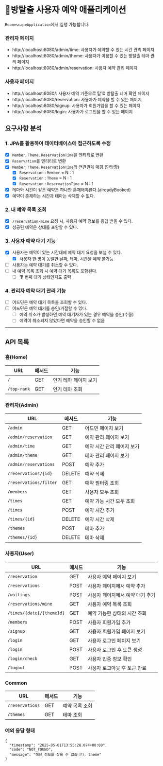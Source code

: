 # 🚪방탈출 사용자 예약 애플리케이션

`RoomescapeApplication`에서 실행 가능합니다.

### 관리자 페이지

* http://localhost:8080/admin/time: 사용자가 예약할 수 있는 시간 관리 페이지
* http://localhost:8080/admin/theme: 사용자가 이용할 수 있는 방탈출 테마 관리 페이지
* http://localhost:8080/admin/reservation: 사용자 예약 관리 페이지

### 사용자 페이지

* http://localhost:8080/: 사용자 예약 기준으로 탑10 방탈출 테마 확인 페이지
* http://localhost:8080/reservation: 사용자가 예약을 할 수 있는 페이지
* http://localhost:8080/signup: 사용자가 회원가입을 할 수 있는 페이지
* http://localhost:8080/login: 사용자가 로그인을 할 수 있는 페이지

## 요구사항 분석

### 1. JPA를 활용하여 데이터베이스에 접근하도록 수정

- [x] `Member`, `Theme`, `ReservationTime`을 엔티티로 변환
- [x] `Reservation`를 엔티티로 변환
- [x] `Member`, `Theme`, `ReservationTime`와 연관관계 매핑 (단방향)
    - [x] `Reservation` : `Member` = N : 1
    - [x] `Reservation` : `Theme` = N : 1
    - [x] `Reservation` : `ReservationTime` = N : 1
- [x] 테마와 시간이 같은 예약은 하나만 존재해야한다.(alreadyBooked)
- [x] 예약이 존재하는 시간과 테마는 삭제할 수 없다.

### 2. 내 예약 목록 조회

- [x] `/reservation-mine` 요청 시, 사용자 예약 정보를 응답 받을 수 있다.
- [x] 성공된 예약은 상태를 포함할 수 있다.

### 3. 사용자 예약 대기 기능

- [x] 사용자는 예약이 있는 시간대에 예약 대기 요청을 보낼 수 있다.
  - [x] 사용자 한 명이 동일한 날짜, 테마, 시간을 예약 불가능
- [ ] 사용자는 예약 대기를 취소할 수 있다.
- [ ] 내 예약 목록 조회 시 예약 대기 목록도 포함된다.
  - [ ] 몇 번째 대기 상태인지도 출력

### 4. 관리자 예약 대기 관리 기능

- [ ] 어드민은 예약 대기 목록을 조회할 수 있다.
- [ ] 어드민은 예약 대기를 승인/거절할 수 있다.
  - [ ] 예약 취소가 발생하면 예약 대기자가 있는 경우 예약을 승인(수동)
  - [ ] 예약이 취소되지 않았다면 예약을 승인할 수 없음

---

## API 목록

### 홈(Home)

| URL         | 메서드 | 기능           |
|-------------|-----|--------------|
| `/`         | GET | 인기 테마 페이지 보기 |
| `/top-rank` | GET | 인기 테마 조회     |

### 관리자(Admin)

| URL                    | 메서드    | 기능              |
|------------------------|--------|-----------------|
| `/admin`               | GET    | 어드민 페이지 보기      |
| `/admin/reservation`   | GET    | 예약 관리 페이지 보기    |
| `/admin/time`          | GET    | 예약 시간 관리 페이지 보기 |
| `/admin/theme`         | GET    | 테마 관리 페이지 보기    |
| `/admin/reservations`  | POST   | 예약 추가           |
| `/reservations/{id}`   | DELETE | 예약 삭제           |
| `/reservations/filter` | GET    | 예약 필터링 조회       |
| `/members`             | GET    | 사용자 모두 조회       |
| `/times`               | GET    | 예약 가능 시간 모두 조회  |
| `/times`               | POST   | 예약 시간 추가        |
| `/times/{id}`          | DELETE | 예약 시간 삭제        |
| `/themes`              | POST   | 테마 추가           |
| `/themes/{id}`         | DELETE | 테마 삭제           |

### 사용자(User)

| URL                       | 메서드  | 기능                 |
|---------------------------|------|--------------------|
| `/reservation`            | GET  | 사용자 예약 페이지 보기      |
| `/reservations`           | POST | 사용자 페이지에서 예약 추가    |
| `/waitings`               | POST | 사용자 페이지에서 예약 대기 추가 |
| `/reservations/mine`      | GET  | 사용자 예약 목록 조회       |
| `/times/{date}/{themeId}` | GET  | 예약 가능한 상태의 시간 조회   |
| `/members`                | POST | 사용자 회원가입 추가        |
| `/signup`                 | GET  | 사용자 회원가입 페이지 보기    |
| `/login`                  | GET  | 사용자 로그인 페이지 보기     |
| `/login`                  | POST | 사용자 로그인 후 토큰 생성    |
| `/login/check`            | GET  | 사용자 인증 정보 확인       |
| `/logout`                 | POST | 사용자 로그아웃 후 토큰 만료   |

### Common

| URL             | 메서드 | 기능       |
|-----------------|-----|----------|
| `/reservations` | GET | 예약 목록 조회 |
| `/themes`       | GET | 테마 조회    |

### 예외 응답 형태

```
{
  "timestamp": "2025-05-01T13:55:28.074+00:00",
  "code": "NOT_FOUND",
  "message": "해당 정보를 찾을 수 없습니다: theme"
}
```
